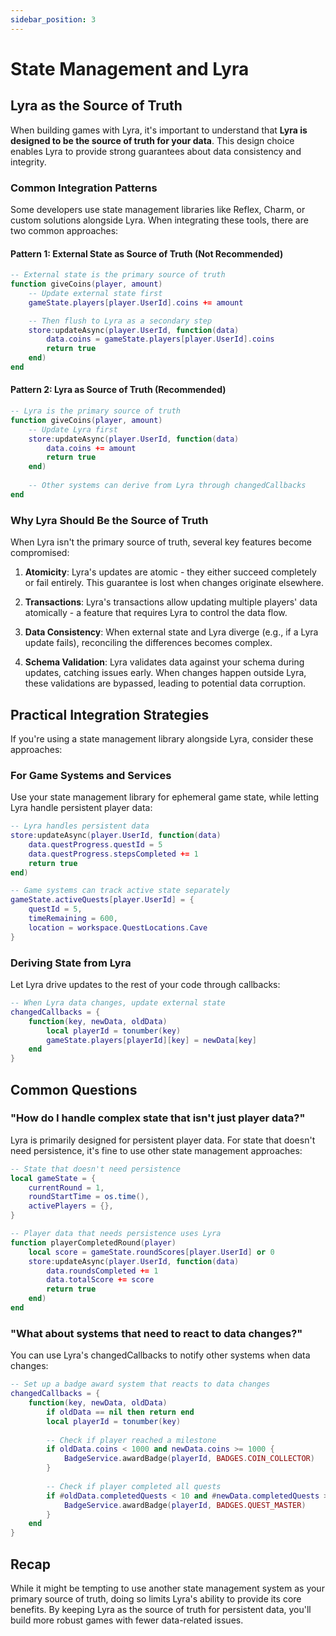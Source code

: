 ```yaml
---
sidebar_position: 3
---
```


# State Management and Lyra

## Lyra as the Source of Truth

When building games with Lyra, it's important to understand that **Lyra is designed to be the source of truth for your data**. This design choice enables Lyra to provide strong guarantees about data consistency and integrity.

### Common Integration Patterns

Some developers use state management libraries like Reflex, Charm, or custom solutions alongside Lyra. When integrating these tools, there are two common approaches:

#### Pattern 1: External State as Source of Truth (Not Recommended)

```lua
-- External state is the primary source of truth
function giveCoins(player, amount)
    -- Update external state first
    gameState.players[player.UserId].coins += amount

	-- Then flush to Lyra as a secondary step
	store:updateAsync(player.UserId, function(data)
		data.coins = gameState.players[player.UserId].coins
		return true
	end)
end
```

#### Pattern 2: Lyra as Source of Truth (Recommended)

```lua
-- Lyra is the primary source of truth
function giveCoins(player, amount)
    -- Update Lyra first
    store:updateAsync(player.UserId, function(data)
        data.coins += amount
        return true
    end)
    
    -- Other systems can derive from Lyra through changedCallbacks
end
```

### Why Lyra Should Be the Source of Truth

When Lyra isn't the primary source of truth, several key features become compromised:

1. **Atomicity**: Lyra's updates are atomic - they either succeed completely or fail entirely. This guarantee is lost when changes originate elsewhere.

2. **Transactions**: Lyra's transactions allow updating multiple players' data atomically - a feature that requires Lyra to control the data flow.

3. **Data Consistency**: When external state and Lyra diverge (e.g., if a Lyra update fails), reconciling the differences becomes complex.

4. **Schema Validation**: Lyra validates data against your schema during updates, catching issues early. When changes happen outside Lyra, these validations are bypassed, leading to potential data corruption.

## Practical Integration Strategies

If you're using a state management library alongside Lyra, consider these approaches:

### For Game Systems and Services

Use your state management library for ephemeral game state, while letting Lyra handle persistent player data:

```lua
-- Lyra handles persistent data
store:updateAsync(player.UserId, function(data)
    data.questProgress.questId = 5
    data.questProgress.stepsCompleted += 1
    return true
end)

-- Game systems can track active state separately
gameState.activeQuests[player.UserId] = {
    questId = 5,
    timeRemaining = 600,
    location = workspace.QuestLocations.Cave
}
```

### Deriving State from Lyra

Let Lyra drive updates to the rest of your code through callbacks:

```lua
-- When Lyra data changes, update external state
changedCallbacks = {
    function(key, newData, oldData)
        local playerId = tonumber(key)
		gameState.players[playerId][key] = newData[key]
    end
}
```

## Common Questions

### "How do I handle complex state that isn't just player data?"

Lyra is primarily designed for persistent player data. For state that doesn't need persistence, it's fine to use other state management approaches:

```lua
-- State that doesn't need persistence
local gameState = {
    currentRound = 1,
    roundStartTime = os.time(),
    activePlayers = {},
}

-- Player data that needs persistence uses Lyra
function playerCompletedRound(player)
	local score = gameState.roundScores[player.UserId] or 0
    store:updateAsync(player.UserId, function(data)
        data.roundsCompleted += 1
        data.totalScore += score
        return true
    end)
end
```

### "What about systems that need to react to data changes?"

You can use Lyra's changedCallbacks to notify other systems when data changes:

```lua
-- Set up a badge award system that reacts to data changes
changedCallbacks = {
    function(key, newData, oldData)
		if oldData == nil then return end
        local playerId = tonumber(key)
        
        -- Check if player reached a milestone
        if oldData.coins < 1000 and newData.coins >= 1000 {
            BadgeService.awardBadge(playerId, BADGES.COIN_COLLECTOR)
        }
        
        -- Check if player completed all quests
        if #oldData.completedQuests < 10 and #newData.completedQuests >= 10 {
            BadgeService.awardBadge(playerId, BADGES.QUEST_MASTER)
        }
    end
}
```

## Recap

While it might be tempting to use another state management system as your primary source of truth, doing so limits Lyra's ability to provide its core benefits. By keeping Lyra as the source of truth for persistent data, you'll build more robust games with fewer data-related issues.

